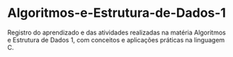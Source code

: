 # Algoritmos-e-Estrutura-de-Dados-1
Registro do aprendizado e das atividades realizadas na matéria Algoritmos e Estrutura de Dados 1, com conceitos e aplicações práticas na linguagem C.
